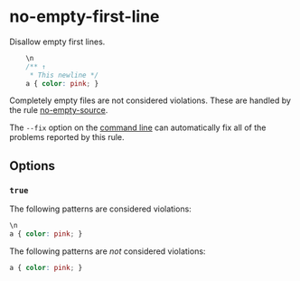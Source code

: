 # no-empty-first-line

Disallow empty first lines.

```css
    \n
    /** ↑
     * This newline */
    a { color: pink; }
```

Completely empty files are not considered violations. These are handled by the rule [no-empty-source](../no-empty-source/README.md).

The `--fix` option on the [command line](../../../docs/user-guide/cli.md#autofixing-errors) can automatically fix all of the problems reported by this rule.

## Options

### `true`

The following patterns are considered violations:

```css
\n
a { color: pink; }
```

The following patterns are *not* considered violations:

```css
a { color: pink; }
```
